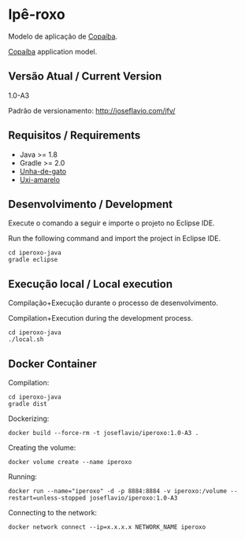 # Ipê-roxo

Modelo de aplicação de [Copaíba](http://joseflavio.com/copaiba).

[Copaíba](http://joseflavio.com/copaiba) application model.

## Versão Atual / Current Version

1.0-A3

Padrão de versionamento: http://joseflavio.com/jfv/

## Requisitos / Requirements

* Java >= 1.8
* Gradle >= 2.0
* [Unha-de-gato](http://joseflavio.com/unhadegato)
* [Uxi-amarelo](http://joseflavio.com/uxiamarelo)

## Desenvolvimento / Development

Execute o comando a seguir e importe o projeto no Eclipse IDE.

Run the following command and import the project in Eclipse IDE.

    cd iperoxo-java
    gradle eclipse

## Execução local / Local execution

Compilação+Execução durante o processo de desenvolvimento.

Compilation+Execution during the development process.

    cd iperoxo-java
    ./local.sh

## Docker Container

Compilation:

    cd iperoxo-java
    gradle dist

Dockerizing:

    docker build --force-rm -t joseflavio/iperoxo:1.0-A3 .

Creating the volume:

    docker volume create --name iperoxo

Running:

    docker run --name="iperoxo" -d -p 8884:8884 -v iperoxo:/volume --restart=unless-stopped joseflavio/iperoxo:1.0-A3

Connecting to the network:

    docker network connect --ip=x.x.x.x NETWORK_NAME iperoxo
